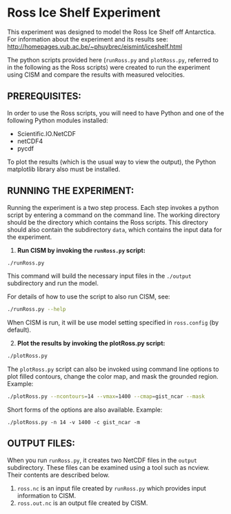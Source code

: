 Ross Ice Shelf Experiment
=========================

This experiment was designed to model the Ross Ice Shelf off Antarctica.  For
information about the experiment and its results see:
<http://homepages.vub.ac.be/~phuybrec/eismint/iceshelf.html>

The python scripts provided here (`runRoss.py` and `plotRoss.py`, referred to
in the following as the Ross scripts) were created to run the experiment using
CISM and compare the results with measured velocities.

PREREQUISITES:
--------------

In order to use the Ross scripts, you will need to have Python and one of the
following Python modules installed:
* Scientific.IO.NetCDF
* netCDF4
* pycdf

To plot the results (which is the usual way to view the output), the Python
matplotlib library also must be installed.

RUNNING THE EXPERIMENT:
-----------------------

Running the experiment is a two step process.  Each step invokes a python
script by entering a command on the command line.  The working directory should
be the directory which contains the Ross scripts.  This directory should also
contain the subdirectory `data`, which contains the input data for the
experiment.

1. __Run CISM by invoking the `runRoss.py` script:__

```sh
./runRoss.py
```

This command will build the necessary input files in the `./output`
subdirectory and run the model.  

For details of how to use the script to also run CISM, see:

```sh
./runRoss.py --help
```

When CISM is run, it will be use model setting specified in `ross.config` (by
default).


2. __Plot the results by invoking the plotRoss.py script:__

```sh
./plotRoss.py
```

The `plotRoss.py` script can also be invoked using command line options to plot
filled contours, change the color map, and mask the grounded region.  Example:

```sh
./plotRoss.py --ncontours=14 --vmax=1400 --cmap=gist_ncar --mask
```

Short forms of the options are also available.  Example:

```
./plotRoss.py -n 14 -v 1400 -c gist_ncar -m
```

OUTPUT FILES:
-------------

When you run `runRoss.py`, it creates two NetCDF files in the `output`
subdirectory.  These files can be examined using a tool such as ncview. Their
contents are described below.

1. `ross.nc` is an input file created by `runRoss.py` which provides input 
information to CISM.
2. `ross.out.nc` is an output file created by CISM.

